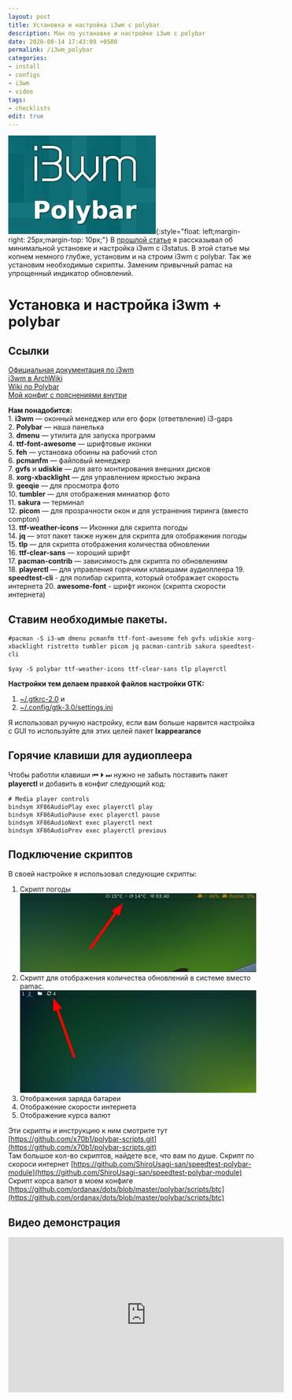 ```yaml
---
layout: post
title: Установка и настройка i3wm c polybar
description: Ман по установке и настройке i3wm с polybar
date: 2020-08-14 17:43:09 +0500
permalink: /i3wm_polybar
categories: 
- install
- configs
- i3wm
- video
tags:
- checklists
edit: true
---
```

![Тайлинг i3wm](../img/i3wm_polybar.jpg){:style="float: left;margin-right: 25px;margin-top: 10px;"} В [прошлой статье](https://ordanax.github.io/i3wm) я рассказывал об минимальной установке и настройка i3wm с i3status.
В этой статье мы копнем немного глубже, установим и на строим i3wm c polybar. Так же установим необходимые скрипты. Заменим привычный pamac на упрощенный индикатор обновлений.


# Установка и настройка i3wm + polybar

## Ссылки
[Официальная документация по i3wm](https://i3wm.org/docs/userguide.html)<br>
[i3wm в ArchWiki](https://wiki.archlinux.org/index.php/i3_%28%D0%A0%D1%83%D1%81%D1%81%D0%BA%D0%B8%D0%B9%29)<br>
[Wiki по Polybar](https://github.com/polybar/polybar/wiki)<br>
[Мой конфиг с пояснениями внутри](https://github.com/ordanax/dots/tree/master/3wm_v_3)<br>


**Нам понадобится:** <br>
    1. **i3wm** — оконный менеджер или его форк (ответвление) i3-gaps <br>
    2. **Polybar** — наша панелька<br>
    3. **dmenu** — утилита для запуска программ <br>
    4. **ttf-font-awesome** — шрифтовые иконки <br>
    5. **feh** — установка обоины на рабочий стол <br>
    6. **pcmanfm** — файловый менеджер <br>
    7. **gvfs** и **udiskie** — для авто монтирования внешних дисков <br>
    8. **xorg-xbacklight** — для управлением яркостью экрана <br>
    9. **geeqie** — для просмотра фото <br>
    10. **tumbler** — для отображения миниатюр фото <br>
    11. **sakura** — терминал <br>
    12. **picom** — для прозрачности окон и для устранения тиринга (вместо compton)<br>
    13. **ttf-weather-icons** — Иконнки для скрипта погоды<br>
    14. **jq** — этот пакет также нужен для скрипта для отображения погоды<br>
    15. **tlp** — для скрипта отображения количества обновлении<br>
    16. **ttf-clear-sans** — хороший шрифт<br>
    17. **pacman-contrib** — зависимость для скрипта по обновлениям<br>
    18. **playerctl** — для управления горячими клавишами аудиоплеера
    19. **speedtest-cli** - для полибар скрипта, который отображает скорость интернета
    20. **awesome-font** - шрифт иконок (скрипта скорости интернета)
   
    
## Ставим необходимые пакеты.

```
#pacman -S i3-wm dmenu pcmanfm ttf-font-awesome feh gvfs udiskie xorg-xbacklight ristretto tumbler picom jq pacman-contrib sakura speedtest-cli
```
```
$yay -S polybar ttf-weather-icons ttf-clear-sans tlp playerctl
```

**Настройки тем делаем правкой файлов настройки GTK:**
1. [~/.gtkrc-2.0](https://github.com/ordanax/dots/blob/master/3wm_v_3/gtkrc-2.0.tar.gz) и <br>
2. [~/.config/gtk-3.0/settings.ini](https://github.com/ordanax/dots/blob/master/3wm_v_3/gtk-3.0/settings.ini)<br>

Я использовал ручную настройку, если вам больше нарвится настройка с GUI то используйте для этих целей пакет **lxappearance**


## Горячие клавиши для аудиоплеера
Чтобы работли клавиши ⏮ ⏵ ⏭ нужно не забыть поставить пакет **playerctl** и добавить в конфиг следующий код:

```
# Media player controls
bindsym XF86AudioPlay exec playerctl play
bindsym XF86AudioPause exec playerctl pause
bindsym XF86AudioNext exec playerctl next
bindsym XF86AudioPrev exec playerctl previous
```
## Подключение скриптов

В своей настройке я использовал следующие скрипты:<br>
1) Скрипт погоды<br>
![скрипт погоды](../img/wheather.png)<br>
2) Скрипт для отображения количества обновлений в системе вместо pamac. <br>
![скрипт погоды](../img/update.png)<br>
3) Отображения заряда батареи<br>
4) Отображение скорости интернета
5) Отображение курса валют

Эти скрипты и инструкцию к ним смотрите тут [https://github.com/x70b1/polybar-scripts.git](https://github.com/x70b1/polybar-scripts.git)<br>
Там большое кол-во скриптов, найдете все, что вам по душе.
Скрипт по скороси интернет [https://github.com/ShiroUsagi-san/speedtest-polybar-module](https://github.com/ShiroUsagi-san/speedtest-polybar-module)
Скрипт корса валют в моем конфиге [https://github.com/ordanax/dots/blob/master/polybar/scripts/btc](https://github.com/ordanax/dots/blob/master/polybar/scripts/btc)

## Видео демонстрация
<iframe width="560" height="315" src="https://www.youtube.com/embed/uh_WeYrjCOY" frameborder="0" allow="accelerometer; autoplay; encrypted-media; gyroscope; picture-in-picture" allowfullscreen></iframe>

